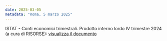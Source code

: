 ```yaml
---
date: 2025-03-05
metadata: "Roma, 5 marzo 2025"
---
```


ISTAT - Conti economici trimestrali. Prodotto interno lordo IV trimestre 2024 (a cura di RISORSE): <a href="/assets/2025-03-05-pil-4-trim-2024-istat.pdf" target="_blank">visualizza il documento</a>
